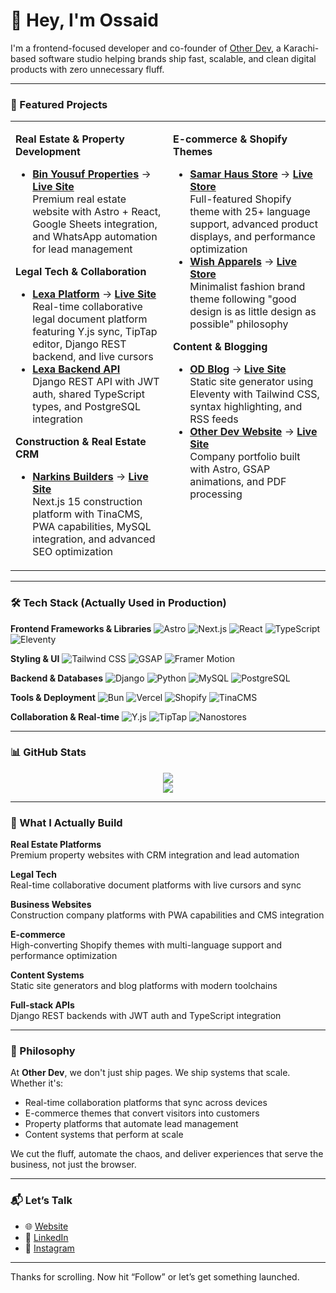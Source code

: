# 👋 Hey, I'm Ossaid

I'm a frontend-focused developer and co-founder of [Other Dev](https://www.otherdev.com), a Karachi-based software studio helping brands ship fast, scalable, and clean digital products with zero unnecessary fluff.

---

### 🚀 Featured Projects

<table>
<tr>
<td width="50%" valign="top">

**Real Estate & Property Development**
- **[Bin Yousuf Properties](https://github.com/imossaidqadri/Bin_yousuf)** → **[Live Site](https://www.binyousufgroup.com)**  
  Premium real estate website with Astro + React, Google Sheets integration, and WhatsApp automation for lead management

**Legal Tech & Collaboration**
- **[Lexa Platform](https://github.com/imossaidqadri/lexa-history-reset)** → **[Live Site](https://lexa.lawyer.com)**  
  Real-time collaborative legal document platform featuring Y.js sync, TipTap editor, Django REST backend, and live cursors
- **[Lexa Backend API](https://github.com/imossaidqadri/lexa-backend)**  
  Django REST API with JWT auth, shared TypeScript types, and PostgreSQL integration

**Construction & Real Estate CRM**
- **[Narkins Builders](https://github.com/imossaidqadri/narkins-builders)** → **[Live Site](https://narkinsbuilders.com)**  
  Next.js 15 construction platform with TinaCMS, PWA capabilities, MySQL integration, and advanced SEO optimization

</td>
<td width="50%" valign="top">

**E-commerce & Shopify Themes**
- **[Samar Haus Store](https://github.com/imossaidqadri/samarhaus-v2)** → **[Live Store](https://samar-haus.com)**  
  Full-featured Shopify theme with 25+ language support, advanced product displays, and performance optimization
- **[Wish Apparels](https://github.com/imossaidqadri/wish-apparels-winter-24)** → **[Live Store](https://www.wishapparels.com)**  
  Minimalist fashion brand theme following "good design is as little design as possible" philosophy

**Content & Blogging**
- **[OD Blog](https://github.com/imossaidqadri/od-blog-11ty)** → **[Live Site](https://research.otherdev.com)**  
  Static site generator using Eleventy with Tailwind CSS, syntax highlighting, and RSS feeds
- **[Other Dev Website](https://github.com/imossaidqadri/otherdev-web)** → **[Live Site](https://www.otherdev.com)**  
  Company portfolio built with Astro, GSAP animations, and PDF processing

</td>
</tr>
</table>

---

### 🛠 Tech Stack (Actually Used in Production)

**Frontend Frameworks & Libraries**
![Astro](https://img.shields.io/badge/Astro-FF5D01?style=flat-square&logo=astro&logoColor=fff)
![Next.js](https://img.shields.io/badge/Next.js-000000?style=flat-square&logo=next.js)
![React](https://img.shields.io/badge/React-61DAFB?style=flat-square&logo=react&logoColor=000)
![TypeScript](https://img.shields.io/badge/TypeScript-3178C6?style=flat-square&logo=typescript&logoColor=fff)
![Eleventy](https://img.shields.io/badge/Eleventy-000000?style=flat-square&logo=eleventy&logoColor=fff)

**Styling & UI**
![Tailwind CSS](https://img.shields.io/badge/Tailwind-38B2AC?style=flat-square&logo=tailwind-css&logoColor=fff)
![GSAP](https://img.shields.io/badge/GSAP-88CE02?style=flat-square&logo=greensock&logoColor=fff)
![Framer Motion](https://img.shields.io/badge/Framer_Motion-0055FF?style=flat-square&logo=framer&logoColor=fff)

**Backend & Databases**
![Django](https://img.shields.io/badge/Django-092E20?style=flat-square&logo=django&logoColor=fff)
![Python](https://img.shields.io/badge/Python-3776AB?style=flat-square&logo=python&logoColor=fff)
![MySQL](https://img.shields.io/badge/MySQL-4479A1?style=flat-square&logo=mysql&logoColor=fff)
![PostgreSQL](https://img.shields.io/badge/PostgreSQL-336791?style=flat-square&logo=postgresql&logoColor=fff)

**Tools & Deployment**
![Bun](https://img.shields.io/badge/Bun-000000?style=flat-square&logo=bun&logoColor=fff)
![Vercel](https://img.shields.io/badge/Vercel-000000?style=flat-square&logo=vercel&logoColor=fff)
![Shopify](https://img.shields.io/badge/Shopify-7AB55C?style=flat-square&logo=shopify&logoColor=fff)
![TinaCMS](https://img.shields.io/badge/TinaCMS-EC4815?style=flat-square&logo=tinacms&logoColor=fff)

**Collaboration & Real-time**
![Y.js](https://img.shields.io/badge/Y.js-FF6B6B?style=flat-square)
![TipTap](https://img.shields.io/badge/TipTap-000000?style=flat-square)
![Nanostores](https://img.shields.io/badge/Nanostores-FF4154?style=flat-square)

---

### 📊 GitHub Stats

<p align="center">
  <img src="https://github-readme-stats-eight-theta.vercel.app/api?username=imossaidqadri&show_icons=true&theme=tokyonight&hide_border=true" />
  <br />
  <img src="https://github-readme-stats-eight-theta.vercel.app/api/top-langs/?username=imossaidqadri&layout=compact&theme=tokyonight&hide_border=true" />
</p>

---

### 💼 What I Actually Build

**Real Estate Platforms**  
Premium property websites with CRM integration and lead automation

**Legal Tech**  
Real-time collaborative document platforms with live cursors and sync

**Business Websites**  
Construction company platforms with PWA capabilities and CMS integration

**E-commerce**  
High-converting Shopify themes with multi-language support and performance optimization

**Content Systems**  
Static site generators and blog platforms with modern toolchains

**Full-stack APIs**  
Django REST backends with JWT auth and TypeScript integration

---

### 🧠 Philosophy

At **Other Dev**, we don't just ship pages. We ship systems that scale. Whether it's:

- Real-time collaboration platforms that sync across devices  
- E-commerce themes that convert visitors into customers  
- Property platforms that automate lead management  
- Content systems that perform at scale  

We cut the fluff, automate the chaos, and deliver experiences that serve the business, not just the browser.

---

### 📬 Let’s Talk

- 🌐 [Website](https://www.otherdev.com)  
- 💼 [LinkedIn](https://www.linkedin.com/in/imossaidqadri)  
- 📸 [Instagram](https://www.instagram.com/ossaidqadri)  

---

Thanks for scrolling. Now hit “Follow” or let’s get something launched.
